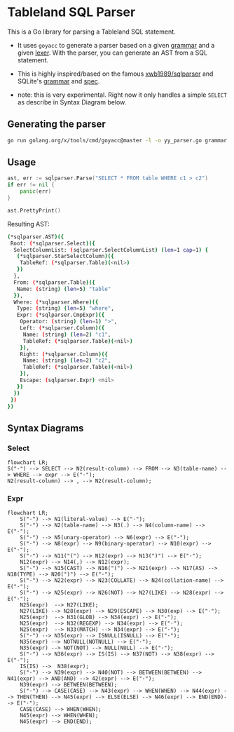 # Tableland SQL Parser

This is a Go library for parsing a Tableland SQL statement.

- It uses `goyacc` to generate a parser based on a given [grammar](./grammar.y) and a given [lexer](lexer.go).
With the parser, you can generate an AST from a SQL statement.

- This is highly inspired/based on the famous [xwb1989/sqlparser](https://github.com/xwb1989/sqlparser) and SQLite's [grammar](https://repo.or.cz/sqlite.git/blob/HEAD:/src/parse.y) and [spec](https://www.sqlite.org/lang.html).

- note: this is very experimental. Right now it only handles a simple `SELECT` as describe in Syntax Diagram below.

## Generating the parser

```bash
go run golang.org/x/tools/cmd/goyacc@master -l -o yy_parser.go grammar.y
```

## Usage

```go
ast, err := sqlparser.Parse("SELECT * FROM table WHERE c1 > c2")
if err != nil {
    panic(err)
}

ast.PrettyPrint()
```

Resulting AST:

```bash
(*sqlparser.AST)({
 Root: (*sqlparser.Select)({
  SelectColumnList: (sqlparser.SelectColumnList) (len=1 cap=1) {
   (*sqlparser.StarSelectColumn)({
    TableRef: (*sqlparser.Table)(<nil>)
   })
  },
  From: (*sqlparser.Table)({
   Name: (string) (len=5) "table"
  }),
  Where: (*sqlparser.Where)({
   Type: (string) (len=5) "where",
   Expr: (*sqlparser.CmpExpr)({
    Operator: (string) (len=1) ">",
    Left: (*sqlparser.Column)({
     Name: (string) (len=2) "c1",
     TableRef: (*sqlparser.Table)(<nil>)
    }),
    Right: (*sqlparser.Column)({
     Name: (string) (len=2) "c2",
     TableRef: (*sqlparser.Table)(<nil>)
    }),
    Escape: (sqlparser.Expr) <nil>
   })
  })
 })
})
 ```

## Syntax Diagrams

### Select

```mermaid
flowchart LR;
S("·") --> SELECT --> N2(result-column) --> FROM --> N3(table-name) --> WHERE --> expr --> E("·");
N2(result-column) --> , --> N2(result-column);
````

### Expr

```mermaid
flowchart LR;
    S("·") --> N1(literal-value) --> E("·");
    S("·") --> N2(table-name) --> N3(.) --> N4(column-name) --> E("·");
    S("·") --> N5(unary-operator) --> N6(expr) --> E("·");
    S("·") --> N8(expr) --> N9(binary-operator) --> N10(expr) --> E("·");
    S("·") --> N11("(") --> N12(expr) --> N13(")") --> E("·");
    N12(expr) --> N14(,) --> N12(expr);
    S("·") --> N15(CAST) --> N16("(") --> N21(expr) --> N17(AS) --> N18(TYPE) --> N20(")") --> E("·");
    S("·") --> N22(expr) --> N23(COLLATE) --> N24(collation-name) --> E("·");
    S("·") --> N25(expr) --> N26(NOT) --> N27(LIKE) --> N28(expr) --> E("·");
    N25(expr)  --> N27(LIKE);
    N27(LIKE) --> N28(expr) --> N29(ESCAPE) --> N30(exp) --> E("·");
    N25(expr)  --> N31(GLOB) --> N34(expr) --> E("·");
    N25(expr)  --> N32(REGEXP) --> N34(expr) --> E("·");
    N25(expr)  --> N33(MATCH) --> N34(expr) --> E("·");
    S("·") --> N35(expr) --> ISNULL(ISNULL) --> E("·");
    N35(expr) --> NOTNULL(NOTNULL) --> E("·");
    N35(expr) --> NOT(NOT) --> NULL(NULL) --> E("·");
    S("·") --> N36(expr) --> IS(IS) --> N37(NOT) --> N38(expr) --> E("·");
    IS(IS) -->  N38(expr);
    S("·") --> N39(expr) --> N40(NOT) --> BETWEEN(BETWEEN) --> N41(expr) --> AND(AND) --> 42(expr) --> E("·");
    N39(expr) --> BETWEEN(BETWEEN);
    S("·") --> CASE(CASE) --> N43(expr) --> WHEN(WHEN) --> N44(expr) --> THEN(THEN) --> N45(expr) --> ELSE(ELSE) --> N46(expr) --> END(END)--> E("·");
    CASE(CASE) --> WHEN(WHEN);
    N45(expr) --> WHEN(WHEN);
    N45(expr) --> END(END);
```
